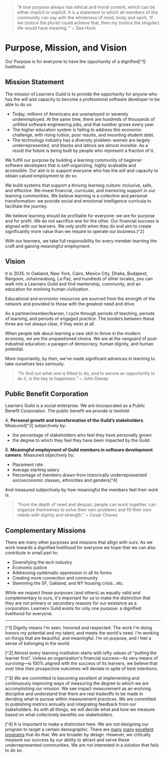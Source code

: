 > “A true purpose always has ethical and moral content, which can be either implicit or explicit. It is a statement to which all members of the community can say with the wholeness of mind, body and spirit, ‘If we (notice the plural) could achieve that, then my (notice the singular) life would have meaning.’” ~ Dee Hock

# Purpose, Mission, and Vision

Our Purpose is for everyone to have the opportunity of a dignified[^1] livelihood.

## Mission Statement

The mission of Learners Guild is to provide the opportunity for anyone who has the will and capacity to become a professional software developer to be able to do so.

* Today, millions of Americans are unemployed or severely underemployed. At the same time, there are hundreds of thousands of unfilled software engineering jobs, and that number grows every year.
* The  higher education system is failing to address this economic challenge, with rising tuition, poor results, and mounting student debt.
* The technology industry has a diversity problem: women are largely underrepresented, and blacks and latinos are almost invisible. As a result the future is being built by people who represent a fraction of it.

We fulfill our purpose by building a learning community of beginner software developers that is self-organizing, highly scaleable and accessible. Our aim is to support everyone who has the will and capacity to obtain valued employment to do so.

We build systems that support a thriving learning culture: inclusive, safe, and effective. We invest financial, curricular, and mentoring support in our learning communities. We believe learning is a collective and personal transformation: we provide social and emotional intelligence curricula to facilitate the journey.

We believe learning should be profitable for everyone: we are for purpose and for profit. We do not sacrifice one for the other. Our financial success is aligned with our learners. We only profit when they do and aim to create significantly more value than we require to operate our business.[^2]

With our learners, we take full responsibility for every member learning the craft and gaining meaningful employment.

## Vision

It is 2035. In Oakland, New York, Cairo, Mexico City, Dhaka, Budapest, Rangoon, Johannesburg, La Paz, and hundreds of other locales, you can walk into a Learners Guild and find mentorship, community, and an education for evolving human civilization.

Educational and economic resources are sourced from the strength of the network and provided to those with the greatest need and drive.

As a partner/member/learner, I cycle through periods of teaching, periods of learning, and periods of engaged practice. The borders between these three are not always clear, if they exist at all.

When people talk about learning a new skill to thrive in the modern economy, we are the unquestioned choice. We are at the vanguard of post-industrial education; a paragon of democracy, human dignity, and human potential.

More importantly, by then, we've made significant advances in learning to take ourselves less seriously.

> “To find out what one is fitted to do, and to secure an opportunity to do it, is the key to happiness.” ~ John Dewey

## Public Benefit Corporation

Learners Guild is a social enterprise. We are incorporated as a Public Benefit Corporation. The public benefit we provide is twofold:

A. **Personal growth and transformation of the Guild’s stakeholders**. Measured[^3] subjectively by:

  * the percentage of stakeholders who feel they have personally grown
  * the degree to which they feel they have been impacted by the Guild

B. **Meaningful employment of Guild members in software development careers**. Measured objectively by:

  * Placement rate
  * Average starting salary
  * Percentage of members drawn from historically underrepresented socioeconomic classes, ethnicities and genders[^4]

  And measured subjectively by how meaningful the members feel their work is.

> “From the depth of need and despair, people can work together, can organize themselves to solve their own problems and fill their own needs with dignity and strength.” ~ Cesar Chavez

## Complementary Missions

There are many other purposes and missions that allign with ours. As we work towards a dignified livelihood for everyone we hope that we can also contribute in small part to:

- Diversifying the tech industry
- Economic justice
- Addressing systematic oppression in all its forms
- Creating more connection and community 
- Stemming the SF, Oakland, and NY housing crisis...etc.


While we respect these purposes (and others) as equally valid and complementary to ours, it's important for us to make the distinction that they are not primary or secondary reasons for our existance as a corporation. Learners Guild exists for only one purpose: a dignified livelihood for everyone. 



---

[^1] Dignity means I'm seen, honored and respected. The work I'm doing honors my potential and my talent, and meets the world's need. I'm working on things that are beautiful, and meaningful. I'm on purpose, and I feel a sense of belonging in the world.

[^2] Almost every learning institution starts with lofty values of “putting the learner first”. Unless an organization's financial success—its very means of surviving—is 100% aligned with the success of its learners, we believe that over time their prospective outcomes will deviate in spite of best intentions.

[^3] We are committed to becoming excellent at implementing and continuously improving ways of measuring the degree to which we are accomplishing our mission. We see impact measurement as an evolving discipline and understand that there are real tradeoffs to be made in deciding what to pursue within measurement practices. We are committed to publishing metrics annually and integrating feedback from our stakeholders. As with all things, we will decide what and how we measure based on what collectively benefits our stakeholders.

[^4] It is important to make a distinction here. We are not designing our program to target a certain demographic. There are [many][link1] [many][link2] [excellent][link3] [programs][link4] that do that. We are broader by design. However, we critically measure our success by our ability to attract and serve these underrepresented communities. We are not interested in a solution that fails to do so.

[link1]: http://www.blackgirlscode.com/
[link2]: http://www.yearup.org/
[link3]: http://www.yeswecode.org/
[link4]: http://www.codeforprogress.org/
